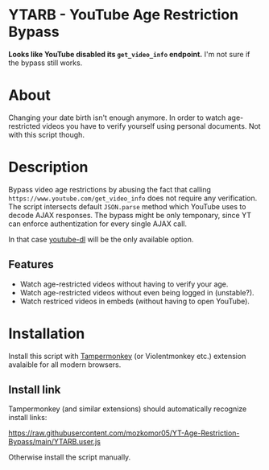 YTARB -   YouTube Age Restriction Bypass
==========

__Looks like YouTube disabled its `get_video_info` endpoint.__ I'm not sure if the bypass still works.

# About

Changing your date birth isn't enough anymore. In order to watch age-restricted videos you have to verify yourself using personal documents. Not with this script though.

# Description
Bypass video age restrictions by abusing the fact that calling `https://www.youtube.com/get_video_info` does not require any verification. The script intersects default `JSON.parse` method which YouTube uses to decode AJAX responses. The bypass might be only temponary, since YT can enforce authentization for every single AJAX call. 

In that case [youtube-dl](https://github.com/ytdl-org/youtube-dl) will be the only available option.  

## Features
- Watch age-restricted videos without having to verify your age.
- Watch age-restricted videos without even being logged in (unstable?).
- Watch restriced videos in embeds (without having to open YouTube).

# Installation
Install this script with [Tampermonkey](https://www.tampermonkey.net/) (or Violentmonkey etc.) extension avalaible for all modern browsers.

## Install link
Tampermonkey (and similar extensions) should automatically recognize install links: 

https://raw.githubusercontent.com/mozkomor05/YT-Age-Restriction-Bypass/main/YTARB.user.js

Otherwise install the script manually.
